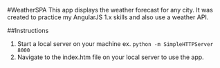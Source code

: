#WeatherSPA
This app displays the weather forecast for any city. It was created to practice my AngularJS 1.x skills and also use a weather API.

##Instructions
1. Start a local server on your machine ex. `python -m SimpleHTTPServer 8000`
2. Navigate to the index.htm file on your local server to use the app.
